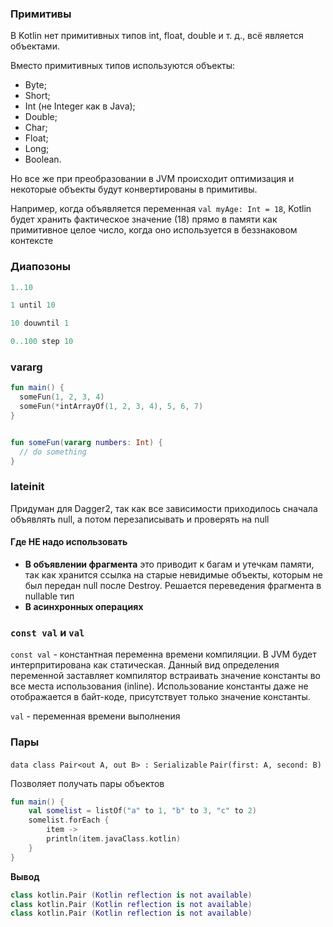 ### Примитивы 

В Kotlin нет примитивных типов int, float, double и т. д., всё является объектами. 

Вместо примитивных типов используются объекты: 
- Byte; 
- Short; 
- Int (не Integer как в Java); 
- Double; 
- Char; 
- Float; 
- Long; 
- Boolean. 

Но все же при преобразовании в JVM происходит оптимизация и некоторые объекты будут конвертированы в примитивы.

Например, когда объявляется переменная `val myAge: Int = 18`, Kotlin будет хранить фактическое значение (18) прямо в памяти как примитивное целое число, когда оно используется в беззнаковом контексте

### Диапозоны

```kotlin
1..10

1 until 10

10 douwntil 1

0..100 step 10
```

### vararg

```kotlin
fun main() {
  someFun(1, 2, 3, 4)
  someFun(*intArrayOf(1, 2, 3, 4), 5, 6, 7)
}


fun someFun(vararg numbers: Int) {
  // do something
}
```

### lateinit

Придуман для Dagger2, так как все зависимости приходилось сначала объявлять null, а потом перезаписывать и проверять на null

#### Где НЕ надо использовать 

- **В объявлении фрагмента** это приводит к багам и утечкам памяти, так как хранится ссылка на старые невидимые объекты, которым не был передан null после Destroy. Решается переведения фрагмента в nullable тип 
- **В асинхронных операциях**

### `const val` и `val`

`const val` - константная переменна времени компиляции. В JVM будет интерпритирована как статическая. Данный вид определения переменной заставляет компилятор встраивать значение константы во все места использования (inline). Использование константы даже не отображается в байт-коде, присутствует только значение константы.

`val` - переменная времени выполнения


### Пары

`data class Pair<out A, out B> : Serializable`
`Pair(first: A, second: B)`


Позволяет получать пары объектов

```kotlin
fun main() {
    val somelist = listOf("a" to 1, "b" to 3, "c" to 2)
    somelist.forEach {
        item -> 
        println(item.javaClass.kotlin)
    }
}
```

**Вывод**
```kotlin
class kotlin.Pair (Kotlin reflection is not available)
class kotlin.Pair (Kotlin reflection is not available)
class kotlin.Pair (Kotlin reflection is not available)
```